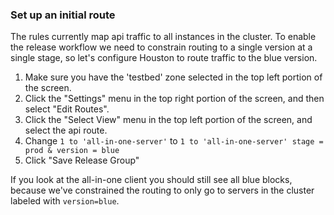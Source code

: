 ### Set up an initial route

The rules currently map api traffic to all instances in the cluster. To
enable the release workflow we need to constrain routing to a single
version at a single stage, so let's configure Houston to route traffic
to the blue version.

1. Make sure you have the 'testbed' zone selected in the top left portion of the
screen.
2. Click the "Settings" menu in the top right portion of the screen, and then
select "Edit Routes".
3. Click the "Select View" menu in the top left portion of the screen,
   and select the api route.
4. Change `1 to 'all-in-one-server'` to `1 to 'all-in-one-server'
   stage = prod & version = blue`
5. Click "Save Release Group"

If you look at the all-in-one client you should still see all blue blocks,
because we've constrained the routing to only go to servers in the
cluster labeled with `version=blue`.
